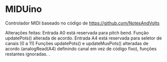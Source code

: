 # MIDUino

Controlador MIDI baseado no código de https://github.com/NotesAndVolts

Alterações feitas:
Entrada A0 está reservada para pitch bend. Função updatePots() alterada de acordo.
Entrada A4 está reservada para seletor de canais (0 a 11) Funções updatePots() e updateMuxPots() alteradas de acordo (analogRead(A4) definindo canal em vez de código fixo), funções restantes ignoradas.
.


